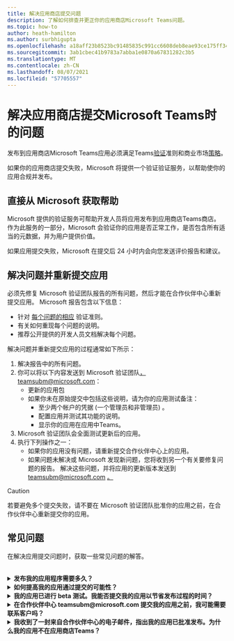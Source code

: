 ```yaml
---
title: 解决应用商店提交问题
description: 了解如何排查并更正你的应用商店Microsoft Teams问题。
ms.topic: how-to
author: heath-hamilton
ms.author: surbhigupta
ms.openlocfilehash: a18aff23b8523bc91485835c991cc6608deb8eae93ce175ff3403e699dc6c5e5
ms.sourcegitcommit: 3ab1cbec41b9783a7abba1e0870a67831282c3b5
ms.translationtype: MT
ms.contentlocale: zh-CN
ms.lasthandoff: 08/07/2021
ms.locfileid: "57705557"
---
```

# <a name="resolve-issues-if-your-microsoft-teams-store-submission-fails"></a>解决应用商店提交Microsoft Teams时的问题

发布到应用商店Microsoft Teams应用必须满足Teams[验证](~/concepts/deploy-and-publish/appsource/prepare/teams-store-validation-guidelines.md)准则和商业市场[策略](/legal/marketplace/certification-policies)。

如果你的应用商店提交失败，Microsoft 将提供一个验证验证服务，以帮助使你的应用合规并发布。

## <a name="get-help-directly-from-microsoft"></a>直接从 Microsoft 获取帮助

Microsoft 提供的验证服务可帮助开发人员将应用发布到应用商店Teams商店。 作为此服务的一部分，Microsoft 会验证你的应用是否正常工作，是否包含所有适当的元数据，并为用户提供价值。

如果应用提交失败，Microsoft 在提交后 24 小时内会向您发送评价报告和建议。

## <a name="resolve-issues-and-resubmit-your-app"></a>解决问题并重新提交应用

必须先修复 Microsoft 验证团队报告的所有问题，然后才能在合作伙伴中心重新提交应用。 Microsoft 报告包含以下信息：

* 针对 [每个问题的相应](~/concepts/deploy-and-publish/appsource/prepare/teams-store-validation-guidelines.md) 验证准则。
* 有关如何重现每个问题的说明。
* 推荐公开提供的开发人员文档解决每个问题。

解决问题并重新提交应用的过程通常如下所示：

1. 解决报告中的所有问题。
1. 你可以将以下内容发送到 Microsoft 验证团队<a href="mailto:teamsubm@microsoft.com">，teamsubm@microsoft.com：</a>
   * 更新的应用包
   * 如果你未在原始提交中包括这些说明，请为你的应用测试备注：
      * 至少两个帐户的凭据 (一个管理员和非管理员) 。
      * 配置应用并测试其功能的说明。
      * 显示你的应用在应用中Teams。
1. Microsoft 验证团队会全面测试更新后的应用。
1. 执行下列操作之一：
   * 如果你的应用没有问题，请重新提交合作伙伴中心上的应用。
   * 如果问题未解决或 Microsoft 发现新问题，您将收到另一个有关要修复问题的报告。 解决这些问题，并将应用的更新版本发送到 teamsubm@microsoft.com <a href="mailto:teamsubm@microsoft.com">。</a>

> [!CAUTION]
> 若要避免多个提交失败，请不要在 Microsoft 验证团队批准你的应用之前，在合作伙伴中心重新提交你的应用。

## <a name="faq"></a>常见问题

在解决应用提交问题时，获取一些常见问题的解答。

<br>

<details>

<summary><b>发布我的应用程序需要多久？</b></summary>

如果你的应用商店提交没有问题，你的应用将在 1-2 个工作日内发布。 如果应用失败，Microsoft 团队会提供修复问题的建议。 一旦进行这些修复，然后向该团队重新发送更新后的应用，如果应用已准备好发布或仍然需要更多工作，将在 24 小时内收到通知。

<br>

</details>

<details>

<summary><b>如何提高我的应用通过提交的可能性？</b></summary>

执行以下操作可能会导致成功提交：

1. 根据应用设计Teams[开发应用](~/concepts/design/design-teams-app-overview.md)。
1. 确保你的应用遵守应用商店验证[Teams](~/concepts/deploy-and-publish/appsource/prepare/teams-store-validation-guidelines.md) [Microsoft 商业市场认证策略](/legal/marketplace/certification-policies)。
1. 使用应用验证Microsoft Teams[测试应用包](https://dev.teams.microsoft.com/appvalidation.html)。
1. [准备你的Teams提交](~/concepts/deploy-and-publish/appsource/prepare/submission-checklist.md)。

<br>

</details>

<details>

<summary><b>我的应用已进行 beta 测试。我能否提交我的应用以节省发布过程的时间？</b></summary>

不是。 Microsoft 仅验证生产就绪型应用。

<br>

</details>

<details>

<summary><b>在合作伙伴中心 teamsubm@microsoft.com 提交我的应用之前，我可能需要联系客户吗？</b></summary>

不是。 在合作伙伴中心首次提交应用之前，Microsoft 不会开始验证你的应用。

<br>

</details>

<details>

<summary><b>我收到了一封来自合作伙伴中心的电子邮件，指出我的应用已批准发布。为什么我的应用不在应用商店Teams？</b></summary>

应用获得批准后，发布通常需要 1-2 个工作日，具体取决于应用的功能。如果你的应用在两个工作日后尚未发布 <a href="mailto:teamsubm@microsoft.com">，请联系</a>teamsubm@microsoft.com。

<br>

</details>
